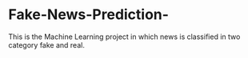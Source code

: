 # Fake-News-Prediction-
This is the Machine Learning project in which news is classified in two category fake and real. 
